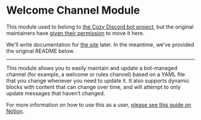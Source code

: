 # Welcome Channel Module

This module used to belong to [the Cozy Discord bot project](https://github.com/QuiltMC/cozy-discord), but the
original maintainers have [given their permission](https://github.com/QuiltMC/cozy-discord/issues/84) to move it here.

We'll write documentation for [the site](https://docs.kordex.dev) later.
In the meantime, we've provided the original README below.

---

This module allows you to easily maintain and update a bot-managed channel (for example, a welcome or rules channel)
based on a YAML file that you change whenever you need to update it. It also supports dynamic blocks with content that
can change over time, and will attempt to only update messages that haven’t changed.

For more information on how to use this as a
user, [please see this guide on Notion](https://gdude2002.notion.site/Welcome-Channel-Spec-01f5237b34454247882054e8e7f1dd80).
